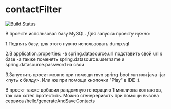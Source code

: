 # contactFilter
[![Build Status](https://travis-ci.org/desking/contactFilter.svg?branch=master)](https://travis-ci.org/desking/contactFilter)

В проекте использовал базу MySQL.
Для запуска проекту нужно:

1.Поднять базу, для этого нужно использовать dump.sql

2.В application.properties:
   -в spring.datasource.url подставить свой url к базе
   -а также поменять spring.datasource.username и spring.datasource.password на свои

3.Запустить проект можно при помощи mvn spring-boot:run или java -jar <путь к билду>. Или же при помощи кнопочки "Play" в IDE :).

В проект также добавил рандомную генерацию 1 миллиона контактов, так как хотел протестить. Можно сгенереривоть при помощи вызова сервиса /hello/generateAndSaveContacts
